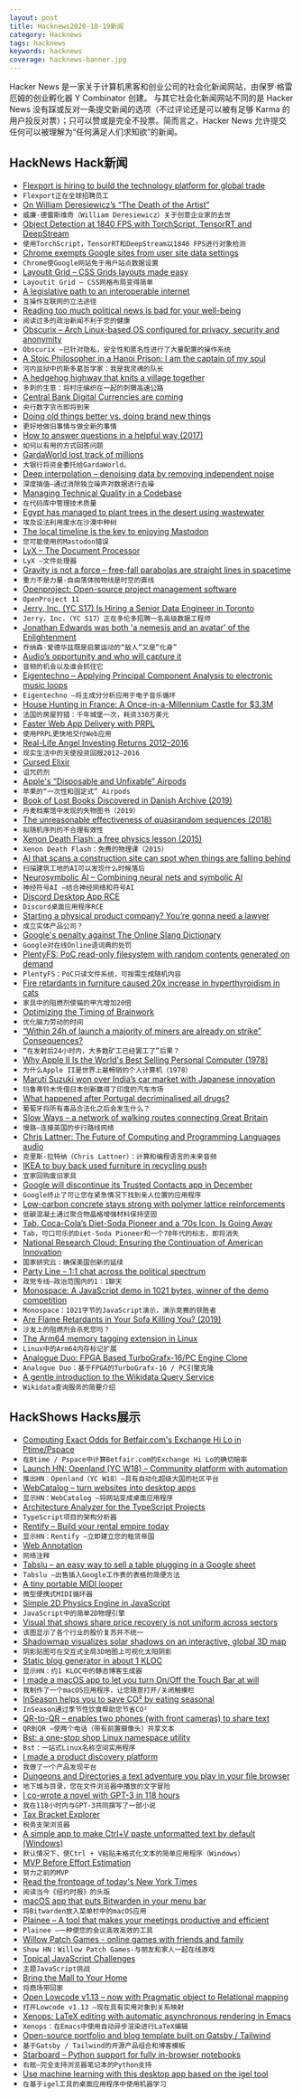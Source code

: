 ```yaml
---
layout: post
title: Hacknews2020-10-19新闻
category: Hacknews
tags: hacknews
keywords: hacknews
coverage: hacknews-banner.jpg
---
```


Hacker News 是一家关于计算机黑客和创业公司的社会化新闻网站，由保罗·格雷厄姆的创业孵化器 Y Combinator 创建。
与其它社会化新闻网站不同的是 Hacker News 没有踩或反对一条提交新闻的选项（不过评论还是可以被有足够 Karma 的用户投反对票）；只可以赞或是完全不投票。简而言之，Hacker News 允许提交任何可以被理解为“任何满足人们求知欲”的新闻。

## HackNews Hack新闻


- [Flexport is hiring to build the technology platform for global trade](https://www.flexport.com/careers)
- `Flexport正在全球招聘员工`
- [On William Deresiewicz’s “The Death of the Artist”](https://lareviewofbooks.org/article/the-great-unread-on-william-deresiewiczs-the-death-of-the-artist/)
- `威廉·德雷斯维奇（William Deresiewicz）关于创意企业家的去世`
- [Object Detection at 1840 FPS with TorchScript, TensorRT and DeepStream](https://paulbridger.com/posts/video-analytics-deepstream-pipeline/)
- `使用TorchScript，TensorRT和DeepStream以1840 FPS进行对象检测`
- [Chrome exempts Google sites from user site data settings](https://lapcatsoftware.com/articles/chrome-google.html)
- `Chrome使Google网站免于用户站点数据设置`
- [Layoutit Grid – CSS Grids layouts made easy](https://grid.layoutit.com/)
- `Layoutit Grid – CSS网格布局变得简单`
- [A legislative path to an interoperable internet](https://www.eff.org/deeplinks/2020/07/legislative-path-interoperable-internet)
- `互操作互联网的立法途径`
- [Reading too much political news is bad for your well-being](https://www.theatlantic.com/family/archive/2020/10/reading-too-much-political-news-bad-happiness/616651)
- `阅读过多的政治新闻不利于您的健康`
- [Obscurix – Arch Linux-based OS configured for privacy, security and anonymity](https://obscurix.github.io/)
- `Obscurix –已针对隐私，安全性和匿名性进行了大量配置的操作系统`
- [A Stoic Philosopher in a Hanoi Prison: I am the captain of my soul](https://butwhatfor.substack.com/p/takeaway-friday-a-stoic-philosopher)
- `河内监狱中的斯多葛哲学家：我是我灵魂的队长`
- [A hedgehog highway that knits a village together](https://www.theguardian.com/environment/2020/oct/17/prickly-business-hedgehog-highway-knits-a-village-together-kirtlington-oxfordshire-aoe)
- `多刺的生意：将村庄编织在一起的刺猬高速公路`
- [Central Bank Digital Currencies are coming](https://twitter.com/RaoulGMI/status/1317836119149580288)
- `央行数字货币即将到来`
- [Doing old things better vs. doing brand new things](https://a16z.com/2020/10/18/doing-old-things-better-vs-doing-brand-new-things/)
- `更好地做旧事情与做全新的事情`
- [How to answer questions in a helpful way (2017)](https://jvns.ca/blog/answer-questions-well/)
- `如何以有用的方式回答问题`
- [GardaWorld lost track of millions](https://projects.tampabay.com/projects/2020/investigations/garda-world/vaults/)
- `大银行将资金委托给GardaWorld。`
- [Deep interpolation – denoising data by removing independent noise](https://github.com/AllenInstitute/deepinterpolation)
- `深度插值–通过消除独立噪声对数据进行去噪`
- [Managing Technical Quality in a Codebase](https://lethain.com/managing-technical-quality/)
- `在代码库中管理技术质量`
- [Egypt has managed to plant trees in the desert using wastewater](https://www.al-monitor.com/pulse/originals/2020/10/egypt-africa-desert-forests-plant-trees-wastewater.html)
- `埃及设法利用废水在沙漠中种树`
- [The local timeline is the key to enjoying Mastodon](https://cfenollosa.com/blog/you-may-be-using-mastodon-wrong.html)
- `您可能使用的Mastodon错误`
- [LyX – The Document Processor](https://www.lyx.org/)
- `LyX –文件处理器`
- [Gravity is not a force – free-fall parabolas are straight lines in spacetime](https://timhutton.github.io/GravityIsNotAForce/)
- `重力不是力量-自由落体抛物线是时空的直线`
- [Openproject: Open-source project management software](https://docs.openproject.org/release-notes/11-0-0/)
- `OpenProject 11`
- [Jerry, Inc. (YC S17) Is Hiring a Senior Data Engineer in Toronto](https://apply.workable.com/jerry/j/7E35586B83/)
- `Jerry，Inc.（YC S17）正在多伦多招聘一名高级数据工程师`
- [Jonathan Edwards was both 'a nemesis and an avatar' of the Enlightenment](https://www.the-tls.co.uk/articles/jonathan-edwards-total-depravity-empiricist-philosophy/)
- `乔纳森·爱德华兹既是启蒙运动的“敌人”又是“化身”`
- [Audio’s opportunity and who will capture it](https://www.matthewball.vc/all/audiotech)
- `音频的机会以及谁会抓住它`
- [Eigentechno – Applying Principal Component Analysis to electronic music loops](https://www.math.uci.edu/~isik/posts/Eigentechno.html)
- `Eigentechno –将主成分分析应用于电子音乐循环`
- [House Hunting in France: A Once-in-a-Millennium Castle for $3.3M](https://www.nytimes.com/2020/10/07/realestate/house-hunting-in-france-castle.html)
- `法国的房屋狩猎：千年城堡一次，耗资330万美元`
- [Faster Web App Delivery with PRPL](https://addyosmani.com/blog/the-prpl-pattern/)
- `使用PRPL更快地交付Web应用`
- [Real-Life Angel Investing Returns 2012–2016](https://medium.com/@yunfangjuan/real-life-angel-investing-returns-2012-2016-b33425fcb816)
- `现实生活中的天使投资回报2012–2016`
- [Cursed Elixir](https://evuez.github.io/posts/cursed-elixir.html)
- `诅咒药剂`
- [Apple's “Disposable and Unfixable” Airpods](https://www.youtube.com/watch?v=8z17HAA-moY)
- `苹果的“一次性和固定式” Airpods`
- [Book of Lost Books Discovered in Danish Archive (2019)](https://www.smithsonianmag.com/smart-news/book-lost-books-was-discovered-danish-archive-180971943/)
- `丹麦档案馆中发现的失物图书（2019）`
- [The unreasonable effectiveness of quasirandom sequences (2018)](http://extremelearning.com.au/unreasonable-effectiveness-of-quasirandom-sequences/)
- `拟随机序列的不合理有效性`
- [Xenon Death Flash: a free physics lesson (2015)](https://www.raspberrypi.org/blog/xenon-death-flash-a-free-physics-lesson/)
- `Xenon Death Flash：免费的物理课（2015）`
- [AI that scans a construction site can spot when things are falling behind](https://www.technologyreview.com/2020/10/16/1010617/ai-image-recognition-construction-computer-vision-costs-delays/)
- `扫描建筑工地的AI可以发现什么时候落后`
- [Neurosymbolic AI – Combining neural nets and symbolic AI](https://knowablemagazine.org/article/technology/2020/what-is-neurosymbolic-ai)
- `神经符号AI –结合神经网络和符号AI`
- [Discord Desktop App RCE](https://mksben.l0.cm/2020/10/discord-desktop-rce.html)
- `Discord桌面应用程序RCE`
- [Starting a physical product company? You’re gonna need a lawyer](https://medium.com/@molson_hart/starting-a-physical-product-company-youre-gonna-need-a-lawyer-13b2eecebc9f)
- `成立实体产品公司？`
- [Google's penalty against The Online Slang Dictionary](http://onlineslangdictionary.com/pages/google-panda-penalty/)
- `Google对在线Online语词典的处罚`
- [PlentyFS: PoC read-only filesystem with random contents generated on demand](https://github.com/Minoru/plentyfs/)
- `PlentyFS：PoC只读文件系统，可按需生成随机内容`
- [Fire retardants in furniture caused 20x increase in hyperthyroidism in cats](https://phys.org/news/2019-08-flame-retardant-hyperthyroidism-cats.html#:~:text=An%20epidemic%20of%20cats%20with,in%2010%20cats%20are%20afflicted.)
- `家具中的阻燃剂使猫的甲亢增加20倍`
- [Optimizing the Timing of Brainwork](https://supermemo.guru/wiki/Optimizing_the_timing_of_brainwork)
- `优化脑力劳动的时间`
- [“Within 24h of launch a majority of miners are already on strike” Consequences?](https://twitter.com/NicoDeva_/status/1317689811046522880)
- `“在发射后24小时内，大多数矿工已经罢工了”后果？`
- [Why Apple II Is the World's Best Selling Personal Computer (1978)](https://archive.org/stream/creativecomputing-1978-05/Creative_Computing_v04_n03_1978_May-June#page/n6/mode/2up)
- `为什么Apple II是世界上最畅销的个人计算机（1978）`
- [Maruti Suzuki won over India’s car market with Japanese innovation](https://classic.qz.com/perfect-company-2/1149106/the-recipe-for-winning-indias-car-market-japanese-innovation-with-a-touch-of-indian-it/)
- `玛鲁蒂铃木凭借日本创新赢得了印度的汽车市场`
- [What happened after Portugal decriminalised all drugs?](https://www.bbc.com/reel/video/p08v4850/what-happened-after-this-country-decriminalised-all-drugs-)
- `葡萄牙将所有毒品合法化之后会发生什么？`
- [Slow Ways – a network of walking routes connecting Great Britain](https://slowways.uk/)
- `慢路–连接英国的步行路线网络`
- [Chris Lattner: The Future of Computing and Programming Languages audio](https://lexfridman.com/chris-lattner-2)
- `克里斯·拉特纳（Chris Lattner）：计算和编程语言的未来音频`
- [IKEA to buy back used furniture in recycling push](https://www.bbc.com/news/business-54531619)
- `宜家回购废旧家具`
- [Google will discontinue its Trusted Contacts app in December](https://www.theverge.com/2020/10/18/21520182/google-discontinues-trusted-contacts-maps-emergency-location-sharing)
- `Google终止了可让您在紧急情况下找到亲人位置的应用程序`
- [Low-carbon concrete stays strong with polymer lattice reinforcements](https://newatlas.com/materials/low-carbon-concrete-strong-polymer-lattice-reinforcements/)
- `低碳混凝土通过聚合物晶格增强材料保持坚固`
- [Tab, Coca-Cola’s Diet-Soda Pioneer and a ’70s Icon, Is Going Away](https://www.wsj.com/articles/tab-coca-colas-diet-soda-pioneer-and-a-70s-icon-is-going-away-11602847800)
- `Tab，可口可乐的Diet-Soda Pioneer和一个70年代的标志，即将消失`
- [National Research Cloud: Ensuring the Continuation of American Innovation](https://hai.stanford.edu/blog/national-research-cloud-ensuring-continuation-american-innovation)
- `国家研究云：确保美国创新的延续`
- [Party Line – 1:1 chat across the political spectrum](https://partyline.chat/)
- `政党专线–政治范围内的1：1聊天`
- [Monospace: A JavaScript demo in 1021 bytes, winner of the demo competition](http://www.p01.org/MONOSPACE/)
- `Monospace：1021字节的JavaScript演示，演示竞赛的获胜者`
- [Are Flame Retardants in Your Sofa Killing You? (2019)](http://www.toxicsofa.com/)
- `沙发上的阻燃剂会杀死您吗？ `
- [The Arm64 memory tagging extension in Linux](https://lwn.net/SubscriberLink/834289/a8f6c7c67ccca2c3/)
- `Linux中的Arm64内存标记扩展`
- [Analogue Duo: FPGA Based TurboGrafx-16/PC Engine Clone](https://www.analogue.co/duo/)
- `Analogue Duo：基于FPGA的TurboGrafx-16 / PC引擎克隆`
- [A gentle introduction to the Wikidata Query Service](https://www.wikidata.org/wiki/Wikidata:SPARQL_query_service/A_gentle_introduction_to_the_Wikidata_Query_Service#A_gentle_introduction_to_the_Wikidata_Query_Service)
- `Wikidata查询服务的简要介绍`


## HackShows Hacks展示

- [ Computing Exact Odds for Betfair.com's Exchange Hi Lo in Ptime/Pspace](https://github.com/jpcooper/betfair-exchange-hi-lo-odds)
- `在Btime / Pspace中计算Betfair.com的Exchange Hi Lo的确切赔率`
- [Launch HN: Openland (YC W18) – Community platform with automation](item?id=24790209)
- `推出HN：Openland（YC W18）–具有自动化超级大国的社区平台`
- [ WebCatalog – turn websites into desktop apps](https://webcatalog.app/)
- `显示HN：WebCatalog –将网站变成桌面应用程序`
- [ Architecture Analyzer for the TypeScript Projects](https://arc.patico.pro)
- `TypeScript项目的架构分析器`
- [ Rentify – Build your rental empire today](https://rentify.store?v=1)
- `显示HN：Rentify –立即建立您的租赁帝国`
- [ Web Annotation](https://www.kontxt.io)
- `网络注释`
- [ Tabslu – an easy way to sell a table plugging in a Google sheet](https://tabslu.com)
- `Tabslu –出售插入Google工作表的表格的简便方法`
- [ A tiny portable MIDI looper](https://www.beeplab.one/)
- `微型便携式MIDI循环器`
- [ Simple 2D Physics Engine in JavaScript](https://github.com/reutiteuti/physics-js)
- `JavaScript中的简单2D物理引擎`
- [ Visual that shows share price recovery is not uniform across sectors](https://trends.getdata.io/compare/AMC,BA,CNK,CUK,DAL,FB,GOOG,MGM,NCLH,NFLX,RCL,UAL,AMZN/2020-10-17/360)
- `该图显示了各个行业的股价复苏并不统一`
- [ Shadowmap visualizes solar shadows on an interactive, global 3D map](https://shadowmap.org)
- `阴影贴图可在交互式全局3D地图上可视化太阳阴影`
- [ Static blog generator in about 1 KLOC](https://github.com/john-bokma/tumblelog)
- `显示HN：约1 KLOC中的静态博客生成器`
- [ I made a macOS app to let you turn On/Off the Touch Bar at will](item?id=24811653)
- `我制作了一个macOS应用程序，让您随意打开/关闭触摸栏`
- [ InSeason helps you to save CO² by eating seasonal](https://simon-frey.com/inseason/)
- `InSeason通过季节性饮食帮助您节省CO²`
- [ QR-to-QR – enables two phones (with front cameras) to share text](https://github.com/sradc/QR-to-QR)
- `QR到QR –使两个电话（带有前置摄像头）共享文本`
- [ Bst: a one-stop shop Linux namespace utility](https://github.com/aristanetworks/bst)
- `Bst：一站式Linux名称空间实用程序`
- [ I made a product discovery platform](https://prodafy.com/)
- `我做了一个产品发现平台`
- [ Dungeons and Directories a text adventure you play in your file browser](https://wheybags.com/dungeons_and_directories/)
- `地下城与目录，您在文件浏览器中播放的文字冒险`
- [ I co-wrote a novel with GPT-3 in 118 hours](https://docs.google.com/document/d/e/2PACX-1vQ9HMFiguP4wCerKi1Mna5OvhWe3XuURDD4OK9yASHoDiDtySB2bRgiMnJjM5ft_G59cR4i6toFbZex/pub)
- `我在118小时内与GPT-3共同撰写了一部小说`
- [ Tax Bracket Explorer](https://bigballi.com/tax-brackets)
- `税务支架浏览器`
- [ A simple app to make Ctrl+V paste unformatted text by default (Windows)](https://github.com/postprintum/devcomrade#whats-new)
- `默认情况下，使Ctrl + V粘贴未格式化文本的简单应用程序（Windows）`
- [ MVP Before Effort Estimation](https://medium.com/@ss.shailesh28/mvp-before-effort-estimation-aca93a443eda)
- `努力之前的MVP`
- [ Read the frontpage of today's New York Times](http://nytonline.net)
- `阅读当今《纽约时报》的头版`
- [ macOS app that puts Bitwarden in your menu bar](https://github.com/jnsdrtlf/bitwarden-menubar)
- `将Bitwarden放入菜单栏中的macOS应用`
- [ Plainee – A tool that makes your meetings productive and efficient](https://www.plainee.com)
- `Plainee –一种使您的会议高效高效的工具`
- [ Willow Patch Games - online games with friends and family](https://willowpatchgames.com/#about)
- `Show HN：Willow Patch Games-与朋友和家人一起在线游戏`
- [ Topical JavaScript Challenges](https://rephrased.substack.com/)
- `主题JavaScript挑战`
- [ Bring the Mall to Your Home](https://www.stanfordshopping.com)
- `将商场带回家`
- [ Open Lowcode v1.13 – now with Pragmatic object to Relational mapping](https://github.com/openlowcode/Open-Lowcode/releases/tag/v1.13.0)
- `打开Lowcode v1.13 –现在具有实用对象到关系映射`
- [ Xenops: LaTeX editing with automatic asynchronous rendering in Emacs](https://github.com/dandavison/xenops)
- `Xenops：在Emacs中使用自动异步渲染进行LaTeX编辑`
- [ Open-source portfolio and blog template built on Gatsby / Tailwind](https://github.com/RyanFitzgerald/devfolio)
- `基于Gatsby / Tailwind的开源产品组合和博客模板`
- [ Starboard – Python support for fully in-browser notebooks](https://starboard.gg/#python)
- `右舷–完全支持浏览器笔记本的Python支持`
- [ Use machine learning with this desktop app based on the igel tool](https://github.com/nidhaloff/igel-ui)
- `在基于igel工具的桌面应用程序中使用机器学习`

